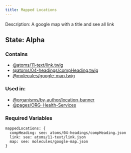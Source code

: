 ```yaml
---
title: Mapped Locations
---
```

Description: A google map with a title and see all link

## State: Alpha

### Contains
- [@atoms/11-text/link.twig](?p=atoms-link)
- [@atoms/04-headings/compHeading.twig](?p=atoms-comp-heading)
- [@molecules/google-map.twig](?p=molecules-google-map)

### Used in:
- [@organisms/by-author/location-banner](?p=organisms-location-banner)
- [@pages/ORG-Health-Services](?p=pages-ORG-Health-Services)

### Required Variables

~~~
mappedLocations: {
  compHeading: see: atoms/04-headings/compHeading.json
  link: see: atoms/11-text/link.json
  map: see: molecules/google-map.json
}
~~~
